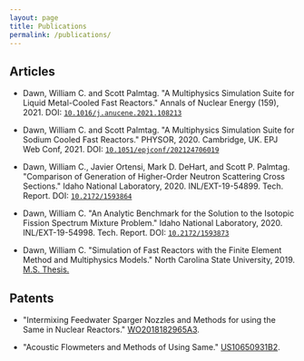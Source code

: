 ```yaml
---
layout: page
title: Publications
permalink: /publications/
---
```


## Articles

- Dawn, William C. and Scott Palmtag. "A Multiphysics Simulation Suite for Liquid Metal-Cooled Fast Reactors." Annals of Nuclear Energy (159), 2021. DOI: [`10.1016/j.anucene.2021.108213`](https://doi.org/10.1016/j.anucene.2021.108213)

- Dawn, William C. and Scott Palmtag. "A Multiphysics Simulation Suite for Sodium Cooled Fast Reactors." PHYSOR, 2020. Cambridge, UK. EPJ Web Conf, 2021. DOI: [`10.1051/epjconf/202124706019`](https://doi.org/10.1051/epjconf/202124706019)

- Dawn, William C., Javier Ortensi, Mark D. DeHart, and Scott P. Palmtag. "Comparison of Generation of Higher-Order Neutron Scattering Cross Sections." Idaho National Laboratory, 2020. INL/EXT-19-54899. Tech. Report. DOI: [`10.2172/1593864`](https://doi.org/10.2172/1593864)

- Dawn, William C. "An Analytic Benchmark for the Solution to the Isotopic Fission Spectrum Mixture Problem." Idaho National Laboratory, 2020. INL/EXT-19-54998. Tech. Report. DOI: [`10.2172/1593873`](https://doi.org/10.2172/1593873)

- Dawn, William C. "Simulation of Fast Reactors with the Finite Element Method and Multiphysics Models." North Carolina State University, 2019. [M.S. Thesis.](http://www.lib.ncsu.edu/resolver/1840.20/36547)

## Patents

- "Intermixing Feedwater Sparger Nozzles and Methods for using the Same in Nuclear Reactors." [WO2018182965A3](https://patents.google.com/patent/WO2018182965A3/).

- "Acoustic Flowmeters and Methods of Using Same." [US10650931B2](https://patents.google.com/patent/US10650931B2).
